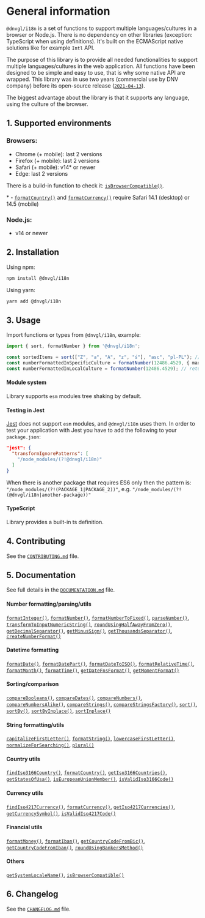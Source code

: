 # General information

`@dnvgl/i18n` is a set of functions to support multiple languages/cultures in a browser or Node.js. There is no dependency on other libraries (exception: TypeScript when using definitions). It's built on the ECMAScript native solutions like for example `Intl` API.

The purpose of this library is to provide all needed functionalities to support multiple languages/cultures in the web application. All functions have been designed to be simple and easy to use, that is why some native API are wrapped. This library was in use two years (commercial use by DNV company) before its open-source release ([`2021-04-13`](CHANGELOG.md#v010)).

The biggest advantage about the library is that it supports any language, using the culture of the browser.

## 1. Supported environments

### Browsers:
- Chrome (+ mobile): last 2 versions
- Firefox (+ mobile): last 2 versions
- Safari (+ mobile): v14* or newer
- Edge: last 2 versions

There is a build-in function to check it: [`isBrowserCompatible()`](DOCUMENTATION.md#isBrowserCompatible).

\* - [`formatCountry()`](DOCUMENTATION.md#formatCountry) and [`formatCurrency()`](DOCUMENTATION.md#formatCurrency) require Safari 14.1 (desktop) or 14.5 (mobile)

### Node.js:
- v14 or newer

## 2. Installation

Using npm:
```bash
npm install @dnvgl/i18n
```

Using yarn:
```bash
yarn add @dnvgl/i18n
```

## 3. Usage

Import functions or types from `@dnvgl/i18n`, example:
```typescript
import { sort, formatNumber } from '@dnvgl/i18n';

const sortedItems = sort(["Z", "a", "A", "z", "ś"], "asc", "pl-PL"); // returns ["a", "A", "ś", "z", "Z"]
const numberFormattedInSpecificCulture = formatNumber(12486.4529, { maxPrecision: 2 }, "de-DE"); // returns "12.486,45"
const numberFormattedInLocalCulture = formatNumber(12486.4529); // returns "12 486,4529" using local browser culture (in this case 'pl-PL'); any culture can be supported out of the box
```

#### Module system
Library supports `esm` modules tree shaking by default.

#### Testing in Jest
[Jest](https://jestjs.io/) does not support `esm` modules, and `@dnvgl/i18n` uses them. In order to test your application with Jest you have to add the following to your `package.json`:
```json
"jest": {
  "transformIgnorePatterns": [
    "/node_modules/(?!@dnvgl/i18n)"
  ]
}
```

When there is another package that requires ES6 only then the pattern is:
`"/node_modules/(?!(PACKAGE_1|PACKAGE_2))"`, e.g. `"/node_modules/(?!(@dnvgl/i18n|another-package))"`

#### TypeScript
Library provides a built-in ts definition.

## 4. Contributing
See the [`CONTRIBUTING.md`](CONTRIBUTING.md) file.

## 5. Documentation
See full details in the [`DOCUMENTATION.md`](DOCUMENTATION.md) file.

#### Number formatting/parsing/utils
[`formatInteger()`](DOCUMENTATION.md#formatInteger), [`formatNumber()`](DOCUMENTATION.md#formatnumber), [`formatNumberToFixed()`](DOCUMENTATION.md#formatNumberToFixed), [`parseNumber()`](DOCUMENTATION.md#parseNumber), [`transformToInputNumericString()`](DOCUMENTATION.md#transformToInputNumericString), [`roundUsingHalfAwayFromZero()`](DOCUMENTATION.md#roundUsingHalfAwayFromZero), [`getDecimalSeparator()`](DOCUMENTATION.md#getDecimalSeparator), [`getMinusSign()`](DOCUMENTATION.md#getMinusSign), [`getThousandsSeparator()`](DOCUMENTATION.md#getThousandsSeparator), [`createNumberFormat()`](DOCUMENTATION.md#createNumberFormat)

#### Datetime formatting
[`formatDate()`](DOCUMENTATION.md#formatDate), [`formatDatePart()`](DOCUMENTATION.md#formatDatePart), [`formatDateToISO()`](DOCUMENTATION.md#formatDateToISO), [`formatRelativeTime()`](DOCUMENTATION.md#formatRelativeTime), [`formatMonth()`](DOCUMENTATION.md#formatMonth), [`formatTime()`](DOCUMENTATION.md#formatTime), [`getDateFnsFormat()`](DOCUMENTATION.md#getDateFnsFormat), [`getMomentFormat()`](DOCUMENTATION.md#getMomentFormat)

#### Sorting/comparison
[`compareBooleans()`](DOCUMENTATION.md#compareBooleans), [`compareDates()`](DOCUMENTATION.md#compareDates), [`compareNumbers()`](DOCUMENTATION.md#compareNumbers), [`compareNumbersAlike()`](DOCUMENTATION.md#compareNumbersAlike), [`compareStrings()`](DOCUMENTATION.md#compareStrings), [`compareStringsFactory()`](DOCUMENTATION.md#compareStringsFactory), [`sort()`](DOCUMENTATION.md#sort-sortinplace), [`sortBy()`](DOCUMENTATION.md#sortby-sortbyinplace), [`sortByInplace()`](DOCUMENTATION.md#sortby-sortbyinplace), [`sortInplace()`](DOCUMENTATION.md#sort-sortinplace)

#### String formatting/utils
[`capitalizeFirstLetter()`](DOCUMENTATION.md#capitalizeFirstLetter), [`formatString()`](DOCUMENTATION.md#formatString), [`lowercaseFirstLetter()`](DOCUMENTATION.md#lowercaseFirstLetter), [`normalizeForSearching()`](DOCUMENTATION.md#normalizeForSearching), [`plural()`](DOCUMENTATION.md#plural)

#### Country utils
[`findIso3166Country()`](DOCUMENTATION.md#findIso3166Country), [`formatCountry()`](DOCUMENTATION.md#formatCountry), [`getIso3166Countries()`](DOCUMENTATION.md#getIso3166Countries), [`getStatesOfUsa()`](DOCUMENTATION.md#getStatesOfUsa), [`isEuropeanUnionMember()`](DOCUMENTATION.md#isEuropeanUnionMember), [`isValidIso3166Code()`](DOCUMENTATION.md#isValidIso3166Code)

#### Currency utils
[`findIso4217Currency()`](DOCUMENTATION.md#findIso4217Currency), [`formatCurrency()`](DOCUMENTATION.md#formatCurrency), [`getIso4217Currencies()`](DOCUMENTATION.md#getIso4217Currencies), [`getCurrencySymbol()`](DOCUMENTATION.md#getCurrencySymbol), [`isValidIso4217Code()`](DOCUMENTATION.md#isValidIso4217Code)

#### Financial utils
[`formatMoney()`](DOCUMENTATION.md#formatMoney), [`formatIban()`](DOCUMENTATION.md#formatIban), [`getCountryCodeFromBic()`](DOCUMENTATION.md#getCountryCodeFromBic), [`getCountryCodeFromIban()`](DOCUMENTATION.md#getCountryCodeFromIban), [`roundUsingBankersMethod()`](DOCUMENTATION.md#roundUsingBankersMethod)

#### Others
[`getSystemLocaleName()`](DOCUMENTATION.md#getSystemLocaleName), [`isBrowserCompatible()`](DOCUMENTATION.md#isBrowserCompatible)

## 6. Changelog
See the [`CHANGELOG.md`](CHANGELOG.md) file.